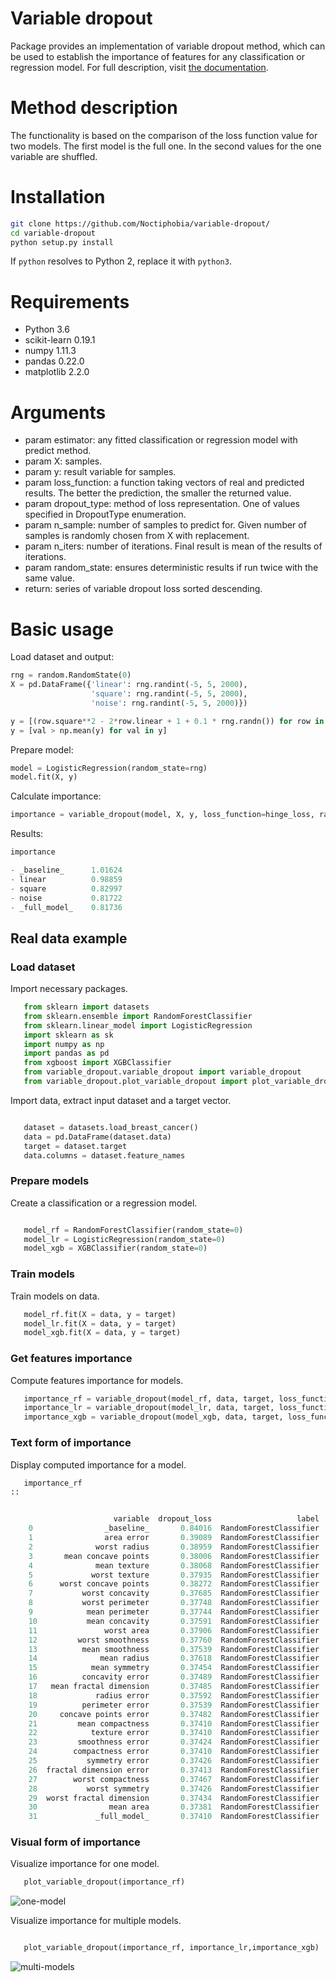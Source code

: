 # Variable dropout

Package provides an implementation of variable dropout method, which can be used to establish the importance of features for any classification or regression model. For full description, visit [the documentation](https://variable-dropout.readthedocs.io/en/latest/).

# Method description
The functionality is based on the comparison of the loss function value for two models. The first model is the full one. In the second values for the one variable are shuffled.

# Installation
```sh
git clone https://github.com/Noctiphobia/variable-dropout/
cd variable-dropout
python setup.py install
```
If ```python``` resolves to Python 2, replace it with ```python3```.

# Requirements
  - Python 3.6
  - scikit-learn 0.19.1
  - numpy 1.11.3
  - pandas 0.22.0
  - matplotlib 2.2.0

# Arguments
- param estimator: any fitted classification or regression model
                      with predict method.
- param X: samples.
- param y: result variable for samples.
- param loss_function: a function taking vectors of real and predicted results. The better the prediction, the smaller the returned value.
- param dropout_type: method of loss representation. One of values specified in DropoutType enumeration.
- param n_sample: number of samples to predict for. Given number of samples is randomly chosen from X with replacement.
- param n_iters: number of iterations. Final result is mean of the results of iterations.
- param random_state: ensures deterministic results if run twice with the same value.
- return: series of variable dropout loss sorted descending.

# Basic usage
Load dataset and output:
```python
rng = random.RandomState(0)
X = pd.DataFrame({'linear': rng.randint(-5, 5, 2000),
                  'square': rng.randint(-5, 5, 2000),
                  'noise': rng.randint(-5, 5, 2000)})

y = [(row.square**2 - 2*row.linear + 1 + 0.1 * rng.randn()) for row in X.itertuples()]
y = [val > np.mean(y) for val in y]
```
Prepare model:
```python
model = LogisticRegression(random_state=rng)
model.fit(X, y)
```
Calculate importance:
```python
importance = variable_dropout(model, X, y, loss_function=hinge_loss, random_state=rng)
```
Results:
```python
importance

- _baseline_      1.01624
- linear          0.98859
- square          0.82997
- noise           0.81722
- _full_model_    0.81736
```

Real data example
-----------

### Load dataset

Import necessary packages.

```python
   from sklearn import datasets
   from sklearn.ensemble import RandomForestClassifier
   from sklearn.linear_model import LogisticRegression
   import sklearn as sk
   import numpy as np
   import pandas as pd
   from xgboost import XGBClassifier
   from variable_dropout.variable_dropout import variable_dropout
   from variable_dropout.plot_variable_dropout import plot_variable_dropout
```

Import data, extract input dataset and a target vector.

```python

   dataset = datasets.load_breast_cancer()
   data = pd.DataFrame(dataset.data)
   target = dataset.target
   data.columns = dataset.feature_names
```


### Prepare models


Create a classification or a regression model.

```python

   model_rf = RandomForestClassifier(random_state=0)
   model_lr = LogisticRegression(random_state=0)
   model_xgb = XGBClassifier(random_state=0)
```

### Train models

Train models on data.

```python
   model_rf.fit(X = data, y = target)
   model_lr.fit(X = data, y = target)
   model_xgb.fit(X = data, y = target)
```

### Get features importance

Compute features importance for models.

```python
   importance_rf = variable_dropout(model_rf, data, target, loss_function=sk.metrics.hinge_loss, random_state=0)
   importance_lr = variable_dropout(model_lr, data, target, loss_function=sk.metrics.hinge_loss, random_state=0)
   importance_xgb = variable_dropout(model_xgb, data, target, loss_function=sk.metrics.hinge_loss, random_state=0)
```


### Text form of importance

Display computed importance for a model.

```python
   importance_rf
::


	                   variable  dropout_loss                   label
	0                _baseline_       0.84016  RandomForestClassifier
	1                area error       0.39089  RandomForestClassifier
	2              worst radius       0.38959  RandomForestClassifier
	3       mean concave points       0.38006  RandomForestClassifier
	4              mean texture       0.38068  RandomForestClassifier
	5             worst texture       0.37935  RandomForestClassifier
	6      worst concave points       0.38272  RandomForestClassifier
	7           worst concavity       0.37685  RandomForestClassifier
	8           worst perimeter       0.37748  RandomForestClassifier
	9            mean perimeter       0.37744  RandomForestClassifier
	10           mean concavity       0.37591  RandomForestClassifier
	11               worst area       0.37906  RandomForestClassifier
	12         worst smoothness       0.37760  RandomForestClassifier
	13          mean smoothness       0.37539  RandomForestClassifier
	14              mean radius       0.37618  RandomForestClassifier
	15            mean symmetry       0.37454  RandomForestClassifier
	16          concavity error       0.37489  RandomForestClassifier
	17   mean fractal dimension       0.37485  RandomForestClassifier
	18             radius error       0.37592  RandomForestClassifier
	19          perimeter error       0.37539  RandomForestClassifier
	20     concave points error       0.37482  RandomForestClassifier
	21         mean compactness       0.37410  RandomForestClassifier
	22            texture error       0.37410  RandomForestClassifier
	23         smoothness error       0.37424  RandomForestClassifier
	24        compactness error       0.37410  RandomForestClassifier
	25           symmetry error       0.37426  RandomForestClassifier
	26  fractal dimension error       0.37413  RandomForestClassifier
	27        worst compactness       0.37467  RandomForestClassifier
	28           worst symmetry       0.37426  RandomForestClassifier
	29  worst fractal dimension       0.37434  RandomForestClassifier
	30                mean area       0.37381  RandomForestClassifier
	31             _full_model_       0.37410  RandomForestClassifier

```


### Visual form of importance

Visualize importance for one model.

```python
   plot_variable_dropout(importance_rf)
```

![one-model](https://github.com/Noctiphobia/variable-dropout/blob/master/Sphinx/pic1.png)

Visualize importance for multiple models.

```python

   plot_variable_dropout(importance_rf, importance_lr,importance_xgb)
```

![multi-models](https://github.com/Noctiphobia/variable-dropout/blob/master/Sphinx/pic2.png)



